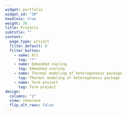 ```yaml
---
widget: portfolio
widget_id: "20"
headless: true
weight: 20
title: Projects
subtitle: ""
content:
  page_type: project
  filter_default: 0
  filter_button:
    - name: All
      tag: "*"
    - name: Embedded cooling
      tag: Embedded cooling
    - name: Thermal modeling of heterogeneous package 
      tag: Thermal modeling of heterogeneous package 
    - name: Term project
      tag: Term project
design:
  columns: "1"
  view: showcase
  flip_alt_rows: false
---
```

